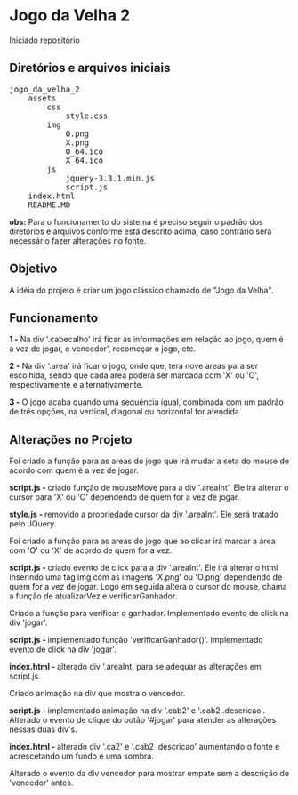 <h1>Jogo da Velha 2</h1>

Iniciado repositório

<h2>Diretórios e arquivos iniciais</h2>

<pre>
jogo_da_velha_2
	assets
		css
			style.css
		img
			O.png
			X.png
			O_64.ico
			X_64.ico
		js
			jquery-3.3.1.min.js
			script.js
	index.html
	README.MD
</pre>

<p>
	<b>obs:</b> Para o funcionamento do sistema é preciso seguir o padrão dos diretórios e arquivos conforme está descrito acima, caso contrário será necessário fazer alterações no fonte.
</p>

<h2>Objetivo</h2> 
<p>
	A idéia do projeto é criar um jogo clássico chamado de "Jogo da Velha".
</p>

<h2>Funcionamento</h2>

<b>1 -</b> Na div '.cabecalho' irá ficar as informações em relação ao jogo, quem é a vez de jogar, o vencedor', recomeçar o jogo, etc.
<br>

<b>2 -</b> Na div '.area' irá ficar o jogo, onde que, terá nove areas para ser escolhida, sendo que cada area poderá ser marcada com 'X' ou 'O', respectivamente e alternativamente.
<br>

<b>3 -</b> O jogo acaba quando uma sequência igual, combinada com um padrão de três opções, na vertical, diagonal ou horizontal for atendida.
<br>

<h2>Alterações no Projeto</h2>

<p>
	Foi criado a função para as areas do jogo que irá mudar a seta do mouse de acordo com quem é a vez de jogar.
</p>

<b>script.js - </b>criado função de mouseMove para a div '.areaInt'. Ele irá alterar o cursor para 'X' ou 'O' dependendo de quem for a vez de jogar.
<br>

<b>style.js - </b>removido a propriedade cursor da div '.areaInt'. Ele será tratado pelo JQuery.
<br>

<p>
	Foi criado a função para as areas do jogo que ao clicar irá marcar a área com 'O' ou 'X' de acordo de quem for a vez.
</p>

<b>script.js - </b>criado evento de click para a div '.areaInt'. Ele irá alterar o html inserindo uma tag img com as imagens 'X.png' ou 'O.png' dependendo de quem for a vez de jogar. Logo em seguida altera o cursor do mouse, chama a função de atualizarVez e verificarGanhador.
<br>

<p>
	Criado a função para verificar o ganhador. Implementado evento de click na div 'jogar'.
</p>

<b>script.js - </b>implementado função 'verificarGanhador()'. Implementado evento de click na div 'jogar'.
<br>

<b>index.html - </b>alterado div '.areaInt' para se adequar as alterações em script.js.
<br>

<p>
	Criado animação na div que mostra o vencedor. 
</p>

<b>script.js - </b>implementado animação na div '.cab2' e '.cab2 .descricao'. Alterado o evento de clique do botão '#jogar' para atender as alterações nessas duas div's.
<br>

<b>index.html - </b>alterado div '.ca2' e '.cab2 .descricao' aumentando o fonte e acrescetando um fundo e uma sombra.
<br>

<p>
	Alterado o evento da div vencedor para mostrar empate sem a descrição de 'vencedor' antes. 
</p>